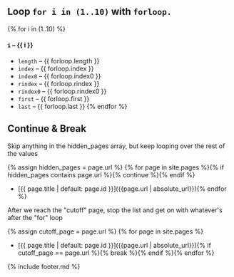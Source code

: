 ## Loop `for i in (1..10)` with `forloop.`

{% for i in (1..10) %}
#### `i` – {{ i }}
- `length` – {{ forloop.length }}
- `index` – {{ forloop.index }}
- `index0` – {{ forloop.index0 }}
- `rindex` – {{ forloop.rindex }}
- `rindex0` – {{ forloop.rindex0 }}
- `first` – {{ forloop.first }}
- `last` – {{ forloop.last }}
{% endfor %}

## Continue & Break

Skip anything in the hidden_pages array, but keep looping over the rest of the values

{% assign hidden_pages = page.url %}
{% for page in site.pages %}{% if hidden_pages contains page.url %}{% continue %}{% endif %}
- [{{ page.title | default: page.id }}]({{page.url | absolute_url}}){% endfor %}

After we reach the "cutoff" page, stop the list and get on with whatever's after the "for" loop

{% assign cutoff_page = page.url %}
{% for page in site.pages %}
- [{{ page.title | default: page.id }}]({{page.url | absolute_url}}){% if cutoff_page == page.url %}{% break %}{% endif %}{% endfor %}

{% include footer.md %}
